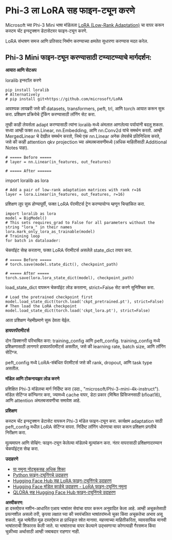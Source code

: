 # **Phi-3 ला LoRA सह फाइन-ट्यून करणे**

Microsoft च्या Phi-3 Mini भाषा मॉडेलला [LoRA (Low-Rank Adaptation)](https://github.com/microsoft/LoRA?WT.mc_id=aiml-138114-kinfeylo) चा वापर करून कस्टम चॅट इन्स्ट्रक्शन डेटासेटवर फाइन-ट्यून करणे.

LoRA संभाषण समज आणि प्रतिसाद निर्माण करण्याच्या क्षमतेत सुधारणा करण्यास मदत करेल.

## Phi-3 Mini फाइन-ट्यून करण्यासाठी टप्प्याटप्प्याचे मार्गदर्शन:

**आयात आणि सेटअप**

loralib इन्स्टॉल करणे

```
pip install loralib
# Alternatively
# pip install git+https://github.com/microsoft/LoRA

```

आवश्यक लायब्ररी जसे की datasets, transformers, peft, trl, आणि torch आयात करून सुरू करा. प्रशिक्षण प्रक्रियेचे ट्रॅकिंग करण्यासाठी लॉगिंग सेट करा.

तुम्ही काही लेयर्सला adapt करण्यासाठी त्यांना loralib मध्ये अंमलात आणलेल्या पर्यायांनी बदलू शकता. सध्या आम्ही फक्त nn.Linear, nn.Embedding, आणि nn.Conv2d यांचे समर्थन करतो. आम्ही MergedLinear चे देखील समर्थन करतो, जिथे एक nn.Linear अनेक लेयर्सचे प्रतिनिधित्व करते, जसे की काही attention qkv projection च्या अंमलबजावणीमध्ये (अधिक माहितीसाठी Additional Notes पाहा).

```
# ===== Before =====
# layer = nn.Linear(in_features, out_features)
```

```
# ===== After ======
```

import loralib as lora

```
# Add a pair of low-rank adaptation matrices with rank r=16
layer = lora.Linear(in_features, out_features, r=16)
```

प्रशिक्षण लूप सुरू होण्यापूर्वी, फक्त LoRA पॅरामीटर्स ट्रेन करण्यायोग्य म्हणून चिन्हांकित करा.

```
import loralib as lora
model = BigModel()
# This sets requires_grad to False for all parameters without the string "lora_" in their names
lora.mark_only_lora_as_trainable(model)
# Training loop
for batch in dataloader:
```

चेकपॉइंट सेव्ह करताना, फक्त LoRA पॅरामीटर्स असलेले state_dict तयार करा.

```
# ===== Before =====
# torch.save(model.state_dict(), checkpoint_path)
```
```
# ===== After =====
torch.save(lora.lora_state_dict(model), checkpoint_path)
```

load_state_dict वापरून चेकपॉइंट लोड करताना, strict=False सेट करणे सुनिश्चित करा.

```
# Load the pretrained checkpoint first
model.load_state_dict(torch.load('ckpt_pretrained.pt'), strict=False)
# Then load the LoRA checkpoint
model.load_state_dict(torch.load('ckpt_lora.pt'), strict=False)
```

आता प्रशिक्षण नेहमीप्रमाणे सुरू ठेवता येईल.

**हायपरपॅरामीटर्स**

दोन डिक्शनरी परिभाषित करा: training_config आणि peft_config. training_config मध्ये प्रशिक्षणासाठी लागणारे हायपरपॅरामीटर्स असतील, जसे की learning rate, batch size, आणि लॉगिंग सेटिंग्ज.

peft_config मध्ये LoRA-संबंधित पॅरामीटर्स जसे की rank, dropout, आणि task type असतील.

**मॉडेल आणि टोकनायझर लोड करणे**

प्रशिक्षित Phi-3 मॉडेलचा मार्ग निर्दिष्ट करा (उदा., "microsoft/Phi-3-mini-4k-instruct"). मॉडेल सेटिंग्ज कॉन्फिगर करा, ज्यामध्ये cache वापर, डेटा प्रकार (मिश्रित प्रिसिजनसाठी bfloat16), आणि attention अंमलबजावणीचा समावेश आहे.

**प्रशिक्षण**

कस्टम चॅट इन्स्ट्रक्शन डेटासेट वापरून Phi-3 मॉडेल फाइन-ट्यून करा. कार्यक्षम adaptation साठी peft_config मधील LoRA सेटिंग्ज वापरा. निर्दिष्ट लॉगिंग धोरणाचा वापर करून प्रशिक्षण प्रगतीचे निरीक्षण करा.

मूल्यमापन आणि सेव्हिंग: फाइन-ट्यून केलेल्या मॉडेलचे मूल्यांकन करा. नंतर वापरासाठी प्रशिक्षणादरम्यान चेकपॉइंट्स सेव्ह करा.

**उदाहरणे**
- [या नमुना नोटबुकसह अधिक शिका](../../../../code/03.Finetuning/Phi_3_Inference_Finetuning.ipynb)
- [Python फाइन-ट्यूनिंगचे उदाहरण](../../../../code/03.Finetuning/FineTrainingScript.py)
- [Hugging Face Hub सह LoRA फाइन-ट्यूनिंगचे उदाहरण](../../../../code/03.Finetuning/Phi-3-finetune-lora-python.ipynb)
- [Hugging Face मॉडेल कार्डचे उदाहरण - LoRA फाइन-ट्यूनिंग नमुना](https://huggingface.co/microsoft/Phi-3-mini-4k-instruct/blob/main/sample_finetune.py)
- [QLORA सह Hugging Face Hub फाइन-ट्यूनिंगचे उदाहरण](../../../../code/03.Finetuning/Phi-3-finetune-qlora-python.ipynb)

**अस्वीकरण**:  
हा दस्तऐवज मशीन-आधारित एआय भाषांतर सेवांचा वापर करून अनुवादित केला आहे. आम्ही अचूकतेसाठी प्रयत्नशील असलो तरी, कृपया लक्षात घ्या की स्वयंचलित भाषांतरांमध्ये चुका किंवा अचूकतेचा अभाव असू शकतो. मूळ भाषेतील मूळ दस्तऐवज हा प्राधिकृत स्रोत मानावा. महत्त्वाच्या माहितीकरिता, व्यावसायिक मानवी भाषांतराची शिफारस केली जाते. या भाषांतराचा वापर केल्याने उद्भवणाऱ्या कोणत्याही गैरसमज किंवा चुकीच्या अर्थासाठी आम्ही जबाबदार राहणार नाही.